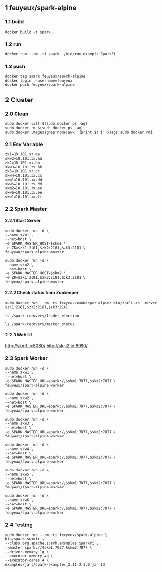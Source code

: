 ## 1 feuyeux/spark-alpine

### 1.1 build
```
docker build -t spark .
```

### 1.2 run
```
docker run --rm -ti spark ./bin/run-example SparkPi
```

### 1.3 push
```
docker tag spark feuyeux/spark-alpine
docker login --username=feuyeux
docker push feuyeux/spark-alpine
```

## 2 Cluster

### 2.0 Clean
```
sudo docker kill $(sudo docker ps -aq)
sudo docker rm $(sudo docker ps -aq)
sudo docker images|grep none|awk '{print $3 }'|xargs sudo docker rmi
```

### 2.1 Env Variable

```
zk1=10.101.xx.aa 
skw2=10.101.xx.aa
zk2=10.101.xx.bb
skw3=10.101.xx.bb
zk3=10.101.xx.cc
skw4=10.101.xx.cc
skm1=10.101.xx.dd
skw5=10.101.xx.dd
skm2=10.101.xx.ee
skw6=10.101.xx.ee
skw1=10.101.xx.ff
```

### 2.2 Spark Master
#### 2.2.1 Start Server
```
sudo docker run -d \
--name skm1 \
--net=host \
-e SPARK_MASTER_HOST=$skm1 \
-e ZK=$zk1:2181,$zk2:2181,$zk3:2181 \
feuyeux/spark-alpine master
```

```
sudo docker run -d \
--name skm2 \
--net=host \
-e SPARK_MASTER_HOST=$skm2 \
-e ZK=$zk1:2181,$zk2:2181,$zk3:2181 \
feuyeux/spark-alpine master
```

#### 2.2.2 Check status from Zookeeper

```
sudo docker run --rm -ti feuyeux/zookeeper-alpine bin/zkCli.sh -server $zk1:2181,$zk2:2181,$zk3:2181
```

```
ls /spark-recovery/leader_election

ls /spark-recovery/master_status
```

#### 2.2.3 Web UI
http://skm1.io:8080/
http://skm2.io:8080/

### 2.3 Spark Worker

```
sudo docker run -d \
--name skw1 \
--net=host \
-e SPARK_MASTER_URL=spark://$skm1:7077,$skm2:7077 \
feuyeux/spark-alpine worker
```

```
sudo docker run -d \
--name skw2 \
--net=host \
-e SPARK_MASTER_URL=spark://$skm1:7077,$skm2:7077 \
feuyeux/spark-alpine worker
```

```
sudo docker run -d \
--name skw3 \
--net=host \
-e SPARK_MASTER_URL=spark://$skm1:7077,$skm2:7077 \
feuyeux/spark-alpine worker
```

```
sudo docker run -d \
--name skw4 \
--net=host \
-e SPARK_MASTER_URL=spark://$skm1:7077,$skm2:7077 \
feuyeux/spark-alpine worker
```

```
sudo docker run -d \
--name skw5 \
--net=host \
-e SPARK_MASTER_URL=spark://$skm1:7077,$skm2:7077 \
feuyeux/spark-alpine worker
```

```
sudo docker run -d \
--name skw6 \
--net=host \
-e SPARK_MASTER_URL=spark://$skm1:7077,$skm2:7077 \
feuyeux/spark-alpine worker
```

### 2.4 Testing

```
sudo docker run --rm -ti feuyeux/spark-alpine \
bin/spark-submit \
--class org.apache.spark.examples.SparkPi \
--master spark://$skm1:7077,$skm2:7077 \
--driver-memory 1g \
--executor-memory 4g \
--executor-cores 4 \
examples/jars/spark-examples_2.11-2.1.0.jar 13
```
